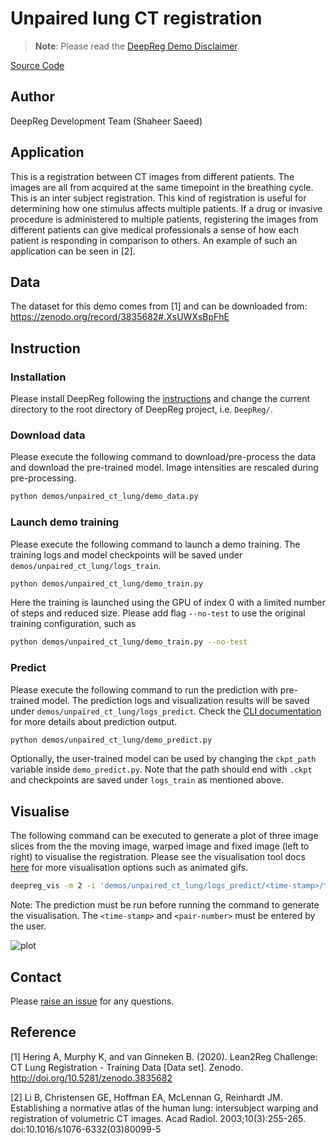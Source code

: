 # Unpaired lung CT registration

> **Note**: Please read the
> [DeepReg Demo Disclaimer](introduction.html#demo-disclaimer).

[Source Code](https://github.com/DeepRegNet/DeepReg/tree/main/demos/unpaired_ct_lung)

## Author

DeepReg Development Team (Shaheer Saeed)

## Application

This is a registration between CT images from different patients. The images are all
from acquired at the same timepoint in the breathing cycle. This is an inter subject
registration. This kind of registration is useful for determining how one stimulus
affects multiple patients. If a drug or invasive procedure is administered to multiple
patients, registering the images from different patients can give medical professionals
a sense of how each patient is responding in comparison to others. An example of such an
application can be seen in [2].

## Data

The dataset for this demo comes from [1] and can be downloaded from:
https://zenodo.org/record/3835682#.XsUWXsBpFhE

## Instruction

### Installation

Please install DeepReg following the [instructions](../getting_started/install.html) and
change the current directory to the root directory of DeepReg project, i.e. `DeepReg/`.

### Download data

Please execute the following command to download/pre-process the data and download the
pre-trained model. Image intensities are rescaled during pre-processing.

```bash
python demos/unpaired_ct_lung/demo_data.py
```

### Launch demo training

Please execute the following command to launch a demo training. The training logs and
model checkpoints will be saved under `demos/unpaired_ct_lung/logs_train`.

```bash
python demos/unpaired_ct_lung/demo_train.py
```

Here the training is launched using the GPU of index 0 with a limited number of steps
and reduced size. Please add flag `--no-test` to use the original training
configuration, such as

```bash
python demos/unpaired_ct_lung/demo_train.py --no-test
```

### Predict

Please execute the following command to run the prediction with pre-trained model. The
prediction logs and visualization results will be saved under
`demos/unpaired_ct_lung/logs_predict`. Check the [CLI documentation](../docs/cli.html)
for more details about prediction output.

```bash
python demos/unpaired_ct_lung/demo_predict.py
```

Optionally, the user-trained model can be used by changing the `ckpt_path` variable
inside `demo_predict.py`. Note that the path should end with `.ckpt` and checkpoints are
saved under `logs_train` as mentioned above.

## Visualise

The following command can be executed to generate a plot of three image slices from the
the moving image, warped image and fixed image (left to right) to visualise the
registration. Please see the visualisation tool docs
[here](https://github.com/DeepRegNet/DeepReg/blob/main/docs/source/docs/visualisation_tool.md)
for more visualisation options such as animated gifs.

```bash
deepreg_vis -m 2 -i 'demos/unpaired_ct_lung/logs_predict/<time-stamp>/test/<pair-number>/moving_image.nii.gz, demos/unpaired_ct_lung/logs_predict/<time-stamp>/test/<pair-number>/pred_fixed_image.nii.gz, demos/unpaired_ct_lung/logs_predict/<time-stamp>/test/<pair-number>/fixed_image.nii.gz' --slice-inds '40,48,56' -s demos/unpaired_ct_lung/logs_predict
```

Note: The prediction must be run before running the command to generate the
visualisation. The `<time-stamp>` and `<pair-number>` must be entered by the user.

![plot](../assets/unpaired_ct_lung.png)

## Contact

Please [raise an issue](https://github.com/DeepRegNet/DeepReg/issues/new/choose) for any
questions.

## Reference

[1] Hering A, Murphy K, and van Ginneken B. (2020). Lean2Reg Challenge: CT Lung
Registration - Training Data [Data set]. Zenodo. http://doi.org/10.5281/zenodo.3835682

[2] Li B, Christensen GE, Hoffman EA, McLennan G, Reinhardt JM. Establishing a normative
atlas of the human lung: intersubject warping and registration of volumetric CT images.
Acad Radiol. 2003;10(3):255-265. doi:10.1016/s1076-6332(03)80099-5
